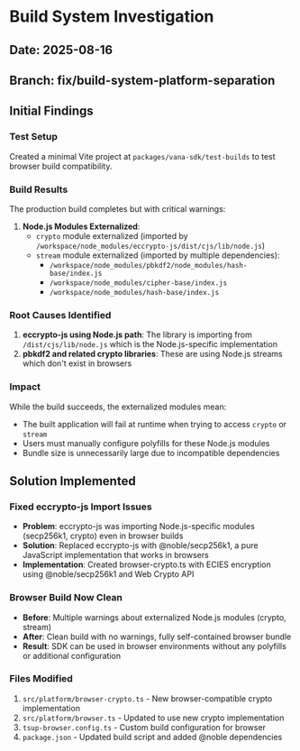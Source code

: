 # Build System Investigation

## Date: 2025-08-16

## Branch: fix/build-system-platform-separation

## Initial Findings

### Test Setup

Created a minimal Vite project at `packages/vana-sdk/test-builds` to test browser build compatibility.

### Build Results

The production build completes but with critical warnings:

1. **Node.js Modules Externalized**:
   - `crypto` module externalized (imported by `/workspace/node_modules/eccrypto-js/dist/cjs/lib/node.js`)
   - `stream` module externalized (imported by multiple dependencies):
     - `/workspace/node_modules/pbkdf2/node_modules/hash-base/index.js`
     - `/workspace/node_modules/cipher-base/index.js`
     - `/workspace/node_modules/hash-base/index.js`

### Root Causes Identified

1. **eccrypto-js using Node.js path**: The library is importing from `/dist/cjs/lib/node.js` which is the Node.js-specific implementation
2. **pbkdf2 and related crypto libraries**: These are using Node.js streams which don't exist in browsers

### Impact

While the build succeeds, the externalized modules mean:

- The built application will fail at runtime when trying to access `crypto` or `stream`
- Users must manually configure polyfills for these Node.js modules
- Bundle size is unnecessarily large due to incompatible dependencies

## Solution Implemented

### Fixed eccrypto-js Import Issues
- **Problem**: eccrypto-js was importing Node.js-specific modules (secp256k1, crypto) even in browser builds
- **Solution**: Replaced eccrypto-js with @noble/secp256k1, a pure JavaScript implementation that works in browsers
- **Implementation**: Created browser-crypto.ts with ECIES encryption using @noble/secp256k1 and Web Crypto API

### Browser Build Now Clean
- **Before**: Multiple warnings about externalized Node.js modules (crypto, stream)
- **After**: Clean build with no warnings, fully self-contained browser bundle
- **Result**: SDK can be used in browser environments without any polyfills or additional configuration

### Files Modified
1. `src/platform/browser-crypto.ts` - New browser-compatible crypto implementation
2. `src/platform/browser.ts` - Updated to use new crypto implementation
3. `tsup-browser.config.ts` - Custom build configuration for browser
4. `package.json` - Updated build script and added @noble dependencies
